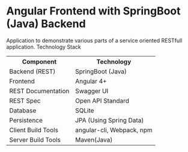 # Angular Frontend with SpringBoot (Java) Backend
Application to demonstrate various parts of a service oriented RESTfull application.
Technology Stack
<table>
<th>Component</th><th>Technology</th>
<tr>
<td>Backend (REST)</td><td>SpringBoot (Java)</td>
</tr>
<tr>
<td>Frontend</td><td>Angular 4+</td>
</tr>
<tr>
<td>REST Documentation</td><td>Swagger UI</td>
</tr>
<tr>
<td>REST Spec</td><td>Open API Standard</td>
</tr>
<tr>
<td>Database</td><td>SQLite</td>
</tr>
<tr>
<td>Persistence</td><td>JPA (Using Spring Data)</td>
</tr>
<tr>
<td>Client Build Tools</td><td>angular-cli, Webpack, npm</td>
</tr>
<tr>
<td>Server Build Tools</td><td>Maven(Java) </td>
</tr>
</table>
